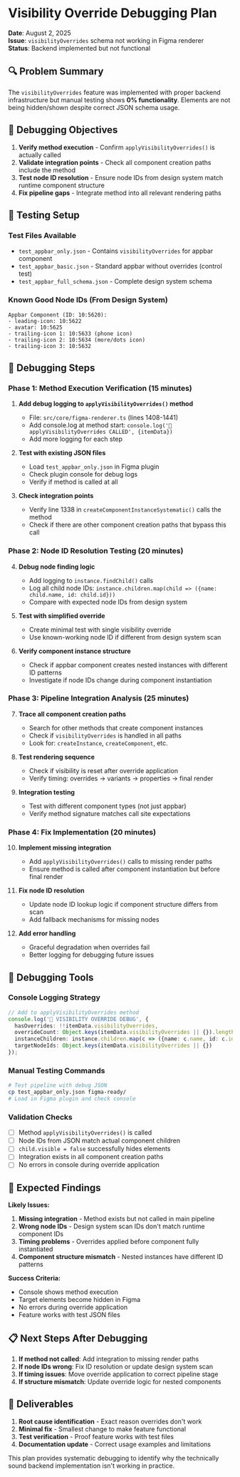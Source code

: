 # Visibility Override Debugging Plan

**Date**: August 2, 2025  
**Issue**: `visibilityOverrides` schema not working in Figma renderer  
**Status**: Backend implemented but not functional  

## 🔍 Problem Summary

The `visibilityOverrides` feature was implemented with proper backend infrastructure but manual testing shows **0% functionality**. Elements are not being hidden/shown despite correct JSON schema usage.

## 🎯 Debugging Objectives

1. **Verify method execution** - Confirm `applyVisibilityOverrides()` is actually called
2. **Validate integration points** - Check all component creation paths include the method
3. **Test node ID resolution** - Ensure node IDs from design system match runtime component structure
4. **Fix pipeline gaps** - Integrate method into all relevant rendering paths

## 🧪 Testing Setup

### Test Files Available
- `test_appbar_only.json` - Contains `visibilityOverrides` for appbar component
- `test_appbar_basic.json` - Standard appbar without overrides (control test)
- `test_appbar_full_schema.json` - Complete design system schema

### Known Good Node IDs (From Design System)
```
Appbar Component (ID: 10:5620):
- leading-icon: 10:5622
- avatar: 10:5625  
- trailing-icon 1: 10:5633 (phone icon)
- trailing-icon 2: 10:5634 (more/dots icon)
- trailing-icon 3: 10:5632
```

## 🔧 Debugging Steps

### Phase 1: Method Execution Verification (15 minutes)

1. **Add debug logging to `applyVisibilityOverrides()` method**
   - File: `src/core/figma-renderer.ts` (lines 1408-1441)
   - Add console.log at method start: `console.log('🐛 applyVisibilityOverrides CALLED', {itemData})`
   - Add more logging for each step

2. **Test with existing JSON files**
   - Load `test_appbar_only.json` in Figma plugin
   - Check plugin console for debug logs
   - Verify if method is called at all

3. **Check integration points**
   - Verify line 1338 in `createComponentInstanceSystematic()` calls the method
   - Check if there are other component creation paths that bypass this call

### Phase 2: Node ID Resolution Testing (20 minutes)

4. **Debug node finding logic**
   - Add logging to `instance.findChild()` calls
   - Log all child node IDs: `instance.children.map(child => ({name: child.name, id: child.id}))`
   - Compare with expected node IDs from design system

5. **Test with simplified override**
   - Create minimal test with single visibility override
   - Use known-working node ID if different from design system scan

6. **Verify component instance structure**
   - Check if appbar component creates nested instances with different ID patterns
   - Investigate if node IDs change during component instantiation

### Phase 3: Pipeline Integration Analysis (25 minutes)

7. **Trace all component creation paths**
   - Search for other methods that create component instances
   - Check if `visibilityOverrides` is handled in all paths
   - Look for: `createInstance`, `createComponent`, etc.

8. **Test rendering sequence**
   - Check if visibility is reset after override application
   - Verify timing: overrides → variants → properties → final render

9. **Integration testing**
   - Test with different component types (not just appbar)
   - Verify method signature matches call site expectations

### Phase 4: Fix Implementation (20 minutes)

10. **Implement missing integration**
    - Add `applyVisibilityOverrides()` calls to missing render paths
    - Ensure method is called after component instantiation but before final render

11. **Fix node ID resolution**
    - Update node ID lookup logic if component structure differs from scan
    - Add fallback mechanisms for missing nodes

12. **Add error handling**
    - Graceful degradation when overrides fail
    - Better logging for debugging future issues

## 🧰 Debugging Tools

### Console Logging Strategy
```typescript
// Add to applyVisibilityOverrides method
console.log('🐛 VISIBILITY OVERRIDE DEBUG', {
  hasOverrides: !!itemData.visibilityOverrides,
  overrideCount: Object.keys(itemData.visibilityOverrides || {}).length,
  instanceChildren: instance.children.map(c => ({name: c.name, id: c.id})),
  targetNodeIds: Object.keys(itemData.visibilityOverrides || {})
});
```

### Manual Testing Commands
```bash
# Test pipeline with debug JSON
cp test_appbar_only.json figma-ready/
# Load in Figma plugin and check console
```

### Validation Checks
- [ ] Method `applyVisibilityOverrides()` is called
- [ ] Node IDs from JSON match actual component children
- [ ] `child.visible = false` successfully hides elements
- [ ] Integration exists in all component creation paths
- [ ] No errors in console during override application

## 🚨 Expected Findings

**Likely Issues:**
1. **Missing integration** - Method exists but not called in main pipeline
2. **Wrong node IDs** - Design system scan IDs don't match runtime component IDs
3. **Timing problems** - Overrides applied before component fully instantiated
4. **Component structure mismatch** - Nested instances have different ID patterns

**Success Criteria:**
- Console shows method execution
- Target elements become hidden in Figma
- No errors during override application
- Feature works with test JSON files

## 📋 Next Steps After Debugging

1. **If method not called**: Add integration to missing render paths
2. **If node IDs wrong**: Fix ID resolution or update design system scan
3. **If timing issues**: Move override application to correct pipeline stage
4. **If structure mismatch**: Update override logic for nested components

## 🎯 Deliverables

1. **Root cause identification** - Exact reason overrides don't work
2. **Minimal fix** - Smallest change to make feature functional
3. **Test verification** - Proof feature works with test files
4. **Documentation update** - Correct usage examples and limitations

This plan provides systematic debugging to identify why the technically sound backend implementation isn't working in practice.